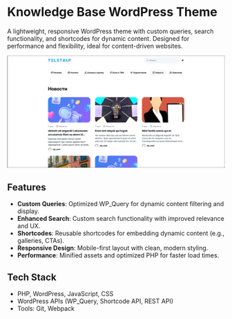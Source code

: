 # Knowledge Base WordPress Theme

A lightweight, responsive WordPress theme with custom queries, search functionality, and shortcodes for dynamic content. Designed for performance and flexibility, ideal for content-driven websites.

![Theme Screenshot](picture.png)

## Features
- **Custom Queries**: Optimized WP_Query for dynamic content filtering and display.
- **Enhanced Search**: Custom search functionality with improved relevance and UX.
- **Shortcodes**: Reusable shortcodes for embedding dynamic content (e.g., galleries, CTAs).
- **Responsive Design**: Mobile-first layout with clean, modern styling.
- **Performance**: Minified assets and optimized PHP for faster load times.

## Tech Stack
- PHP, WordPress, JavaScript, CSS
- WordPress APIs (WP_Query, Shortcode API, REST API)
- Tools: Git, Webpack
